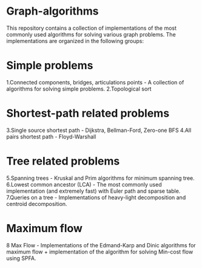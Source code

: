# Graph-algorithms
This repository contains a collection of implementations of the most commonly used algorithms for solving various graph problems.
The implementations are organized in the following groups:
# Simple problems
1.Connected components, bridges, articulations points - A collection of algorithms for solving simple problems.
2.Topological sort
# Shortest-path related problems
3.Single source shortest path - Dijkstra, Bellman-Ford, Zero-one BFS
4.All pairs shortest path - Floyd-Warshall
# Tree related problems
5.Spanning trees - Kruskal and Prim algorithms for minimum spanning tree.
6.Lowest common ancestor (LCA) - The most commonly used implementation (and extremely fast) with Euler path and sparse table.
7.Queries on a tree - Implementations of heavy-light decomposition and centroid decomposition.
# Maximum flow
8 Max Flow - Implementations of the Edmand-Karp and Dinic algorithms for maximum flow + implementation of the algorithm for solving Min-cost flow using SPFA.
